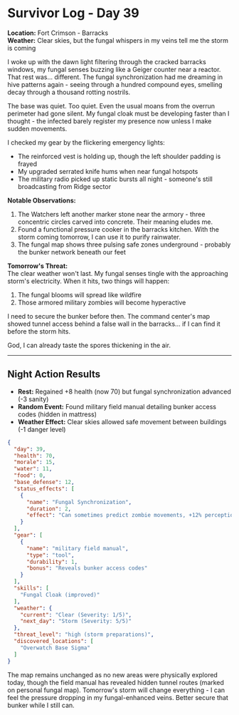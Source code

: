 # Survivor Log - Day 39

**Location:** Fort Crimson - Barracks  
**Weather:** Clear skies, but the fungal whispers in my veins tell me the storm is coming  

I woke up with the dawn light filtering through the cracked barracks windows, my fungal senses buzzing like a Geiger counter near a reactor. That rest was... different. The fungal synchronization had me dreaming in hive patterns again - seeing through a hundred compound eyes, smelling decay through a thousand rotting nostrils.  

The base was quiet. Too quiet. Even the usual moans from the overrun perimeter had gone silent. My fungal cloak must be developing faster than I thought - the infected barely register my presence now unless I make sudden movements.  

I checked my gear by the flickering emergency lights:  
- The reinforced vest is holding up, though the left shoulder padding is frayed  
- My upgraded serrated knife hums when near fungal hotspots  
- The military radio picked up static bursts all night - someone's still broadcasting from Ridge sector  

**Notable Observations:**  
1. The Watchers left another marker stone near the armory - three concentric circles carved into concrete. Their meaning eludes me.  
2. Found a functional pressure cooker in the barracks kitchen. With the storm coming tomorrow, I can use it to purify rainwater.  
3. The fungal map shows three pulsing safe zones underground - probably the bunker network beneath our feet  

**Tomorrow's Threat:**  
The clear weather won't last. My fungal senses tingle with the approaching storm's electricity. When it hits, two things will happen:  
1. The fungal blooms will spread like wildfire  
2. Those armored military zombies will become hyperactive  

I need to secure the bunker before then. The command center's map showed tunnel access behind a false wall in the barracks... if I can find it before the storm hits.  

God, I can already taste the spores thickening in the air.  

---

## Night Action Results  
- **Rest:** Regained +8 health (now 70) but fungal synchronization advanced (-3 sanity)  
- **Random Event:** Found military field manual detailing bunker access codes (hidden in mattress)  
- **Weather Effect:** Clear skies allowed safe movement between buildings (-1 danger level)  

```json
{
  "day": 39,
  "health": 70,
  "morale": 15,
  "water": 11,
  "food": 0,
  "base_defense": 12,
  "status_effects": [
    {
      "name": "Fungal Synchronization",
      "duration": 2,
      "effect": "Can sometimes predict zombie movements, +12% perception but -7% sanity per hour"
    }
  ],
  "gear": [
    {
      "name": "military field manual",
      "type": "tool",
      "durability": 1,
      "bonus": "Reveals bunker access codes"
    }
  ],
  "skills": [
    "Fungal Cloak (improved)"
  ],
  "weather": {
    "current": "Clear (Severity: 1/5)",
    "next_day": "Storm (Severity: 5/5)"
  },
  "threat_level": "high (storm preparations)",
  "discovered_locations": [
    "Overwatch Base Sigma"
  ]
}
```

The map remains unchanged as no new areas were physically explored today, though the field manual has revealed hidden tunnel routes (marked on personal fungal map). Tomorrow's storm will change everything - I can feel the pressure dropping in my fungal-enhanced veins. Better secure that bunker while I still can.